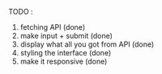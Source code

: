 TODO :
1. fetching API (done)
2. make input + submit (done)
3. display what all you got from API (done)
4. styling the interface (done)
5. make it responsive (done)
